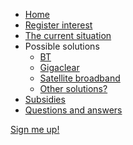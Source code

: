 * [Home](/index)
* [Register interest](/registerinterest)
* [The current situation](/currentsituation)
* Possible solutions
  * [BT](/btsolution)
  * [Gigaclear](/gigaclearsolution)
  * [Satellite broadband](/satellitebroadbandsolution)
  * [Other solutions?](/othersolutions)
* [Subsidies](/subsidies)
* [Questions and answers](/questionsandanswers)

<div class="register-button">
  <a class="pure-button pure-button-primary" href="/registerinterest">
    Sign me up!
  </a>
</div>
